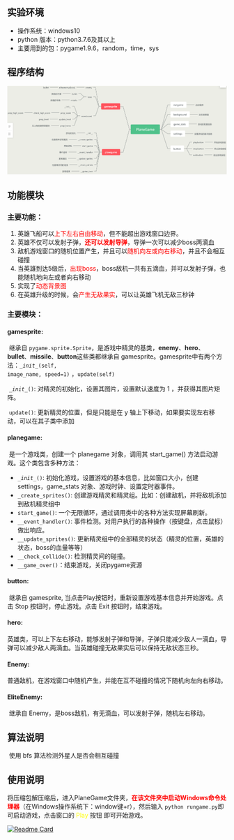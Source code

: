 ## 实验环境
- 操作系统：windows10
- python 版本：python3.7.6及其以上
- 主要用到的包：pygame1.9.6，random，time，sys



## 程序结构
<img src="images/mind_map.png" style="zoom:100%;" >



## 功能模块

###  主要功能：

1. 英雄飞船可以<span style="color:red">上下左右自由移动</span>，但不能超出游戏窗口边界。
2. 英雄不仅可以发射子弹，<span style= "color: red; font-weight:bold">还可以发射导弹</span>，导弹一次可以减少boss两滴血
3. 敌机游戏窗口的随机位置产生，并且可以<span style="color:red">随机向左或向右移动</span>，并且不会相互碰撞
4. 当英雄到达5级后，<span style="color:red">出现boss</span>，boss敌机一共有五滴血，并可以发射子弹，也能随机地向左或者向右移动
5. 实现了<span style="color:red">动态背景图</span>
6. 在英雄升级的时候，会<span style="color:red">产生无敌果实</span>，可以让英雄飞机无敌三秒钟

### 主要模块：

#### gamesprite:

​	继承自 <code>pygame.sprite.Sprite</code>，是游戏中精灵的基类，**enemy**、**hero**、**bullet**、**missile**、**button**这些类都继承自 gamesprite。gamesprite中有两个方法：<code>\__init__(self, image_name, speed=1)</code> ，<code>update(self)</code>

​	<code>\__init__()</code>: 对精灵的初始化，设置其图片，设置默认速度为 1 ，并获得其图片矩阵。

​	<code>update()</code>: 更新精灵的位置，但是只能是在 y 轴上下移动，如果要实现左右移动，可以在其子类中添加

#### planegame:

​	是一个游戏类，创建一个 planegame 对象，调用其 start_game() 方法启动游戏。这个类包含多种方法：

* <code>\__init__()</code>: 初始化游戏，设置游戏的基本信息，比如窗口大小，创建 settings，game_stats 对象、游戏时钟、设置定时器事件。
* <code>\_create_sprites()</code>: 创建游戏精灵和精灵组。比如：创建敌机，并将敌机添加到敌机精灵组中
* <code>start_game()</code>: 一个无限循环，通过调用类中的各种方法实现屏幕刷新。
* <code>\__event_handler()</code>: 事件检测。对用户执行的各种操作（按键盘，点击鼠标）做出响应。
* <code>\__update_sprites()</code>: 更新精灵组中的全部精灵的状态（精灵的位置，英雄的状态，boss的血量等等）
* <code>\__check_collide()</code>: 检测精灵间的碰撞。
* <code>\__game_over()</code>：结束游戏，关闭pygame资源

#### button:

​	继承自 gamesprite, 当点击Play按钮时，重新设置游戏基本信息并开始游戏。点击 Stop 按钮时，停止游戏。点击 Exit 按钮时，结束游戏。

#### hero:

​	英雄类，可以上下左右移动，能够发射子弹和导弹，子弹只能减少敌人一滴血，导弹可以减少敌人两滴血。当英雄碰撞无敌果实后可以保持无敌状态三秒。

#### Enemy:

​	普通敌机，在游戏窗口中随机产生，并能在互不碰撞的情况下随机向左向右移动。

#### EliteEnemy:

​	继承自 Enemy，是boss敌机，有无滴血，可以发射子弹，随机左右移动。



## 算法说明
​	使用 bfs 算法检测外星人是否会相互碰撞



## 使用说明
​	将压缩包解压缩后，进入PlaneGame文件夹，<span style="color:red; font-weight:bold">在该文件夹中启动Windows命令处理器</span>（在Windows操作系统下：window键+r），然后输入 <code>python rungame.py</code>即可启动游戏，点击窗口的 <span style="color:yellow">Play</span> 按钮 即可开始游戏。



[![Readme Card](https://github-readme-stats.vercel.app/api/pin/?username=H-YaoDong&repo=PlaneGame&show_owner=true&theme=synthwave)](https://github.com/anuraghazra/github-readme-stats)

